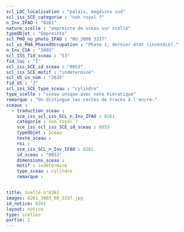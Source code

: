 ```yaml
---
scl_LOC_localisation : "palais, magasins sud"
scl_iss_SCE_categorie : "non royal ?"
n_Inv_IFAO : "8261"
nature_scelle : "empreinte de sceau sur scellé"
typeObjet : "Empreinte"
scl_PHO_no_photo_IFAO : "NU_2008_3337"
scl_us_PHA_PhasedOccupation : "Phase 1, dernier état (incendié)."
n_Inv_CSA : "3003"
scl_ISS_fid_sceau : "53"
fid_loc : "1"
scl_iss_SCE_id_sceau : "0053"
scl_iss_SCE_motif : "indéterminé"
scl_US_us_nom : "2635"
fid_US : "3"
scl_iss_SCE_type_sceau : "cylindre"
type_scelle : "sceau unique avec note hiératique"
remarque : "On distingue les restes de tracés à l'encre."
sceaux :
  - traduction_sceau : 
    sce_iss_scl_iss_SCL_n_Inv_IFAO : 8261
    categorie : non royal ?
    sce_iss_scl_iss_SCE_id_sceau : 0053
    typeObjet : Sceau
    texte_sceau : 
    roi : 
    sce_iss_SCL_n_Inv_IFAO : 8261
    id_sceau : "0053"
    dimensions_sceau : 
    motif : indéterminé
    type_sceau : cylindre
    remarque : 


title: Scellé n°8261
images: 8261_3003_08_3337.jpg
id_notice: 8261
layout: notice
type: scelles
partie: 1
---
```

